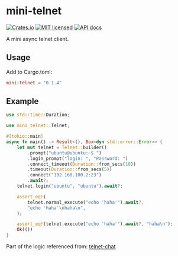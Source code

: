 # mini-telnet

[![Crates.io](https://img.shields.io/crates/v/mini-telnet.svg)](https://crates.io/crates/mini-telnet)
[![MIT licensed](https://img.shields.io/badge/license-MIT-blue.svg)](https://github.com/kolapapa/mini-telnet/blob/main/LICENSE)
[![API docs](https://docs.rs/mini-telnet/badge.svg)](http://docs.rs/mini-telnet)

A mini async telnet client.

## Usage

Add to Cargo.toml:

```toml
mini-telnet = "0.1.4"
```

## Example

```rust
use std::time::Duration;

use mini_telnet::Telnet;

#[tokio::main]
async fn main() -> Result<(), Box<dyn std::error::Error>> {
    let mut telnet = Telnet::builder()
        .prompt("ubuntu@ubuntu:~$ ")
        .login_prompt("login: ", "Password: ")
        .connect_timeout(Duration::from_secs(10))
        .timeout(Duration::from_secs(5))
        .connect("192.168.100.2:23")
        .await?;
    telnet.login("ubuntu", "ubuntu").await?;

    assert_eq!(
        telnet.normal_execute("echo 'haha'").await?,
        "echo 'haha'\nhaha\n",
    );

    assert_eq!(telnet.execute("echo 'haha'").await?, "haha\n");
    Ok(())
}
```

Part of the logic referenced from: [telnet-chat](https://github.com/Darksonn/telnet-chat)
